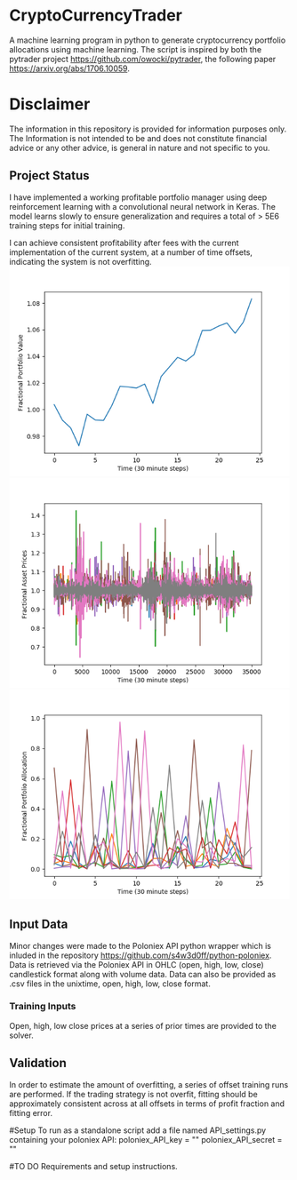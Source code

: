 # CryptoCurrencyTrader
A machine learning program in python to generate cryptocurrency portfolio allocations using machine learning.
The script is inspired by both the pytrader project https://github.com/owocki/pytrader, the following paper https://arxiv.org/abs/1706.10059.

# Disclaimer
The information in this repository is provided for information purposes only. The Information is not intended to be and does not constitute financial advice or any other advice, is general in nature and not specific to you.

## Project Status
I have implemented a working profitable portfolio manager using deep reinforcement learning with a convolutional neural network in Keras. The model learns slowly to ensure generalization and requires a total of > 5E6 training steps for initial training.

I can achieve consistent profitability after fees with the current implementation of the current system, at a number of time offsets, indicating the system is not overfitting.
![Alt text](fitting_example1.png?raw=true "Optional Title")
![Alt text](fitting_example2.png?raw=true "Optional Title")
![Alt text](fitting_example3.png?raw=true "Optional Title")


## Input Data
Minor changes were made to the Poloniex API python wrapper which is inluded in the repository https://github.com/s4w3d0ff/python-poloniex. Data is retrieved via the Poloniex API in OHLC (open, high, low, close) candlestick format along with volume data.
Data can also be provided as .csv files in the unixtime, open, high, low, close format.

### Training Inputs
Open, high, low close prices at a series of prior times are provided to the solver.

## Validation
In order to estimate the amount of overfitting, a series of offset training runs are performed. If the trading strategy is not overfit, fitting should be approximately consistent across at all offsets in terms of profit fraction and fitting error.

#Setup
To run as a standalone script add a file named API_settings.py containing your poloniex API:
poloniex_API_key = ""
poloniex_API_secret = ""

#TO DO
Requirements and setup instructions.

